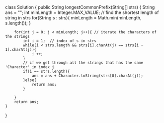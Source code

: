 class Solution {
    public String longestCommonPrefix(String[] strs) {
        String ans = "";
        int minLength = Integer.MAX_VALUE;    // find the shortest length of string in strs
        for(String s : strs){
            minLength = Math.min(minLength, s.length());
        }
        
        for(int j = 0; j < minLength; j++){ // iterate the characters of the strings
            int i = 1;  // index of s in strs
            while(i < strs.length && strs[i].charAt(j) == strs[i - 1].charAt(j)){
                i ++;
            }
            // if we get through all the strings that has the same 'Character' in index j
            if(i == strs.length){
                ans = ans + Character.toString(strs[0].charAt(j));
            }else{
                return ans;
            }
            
        }
        return ans;
    }
}